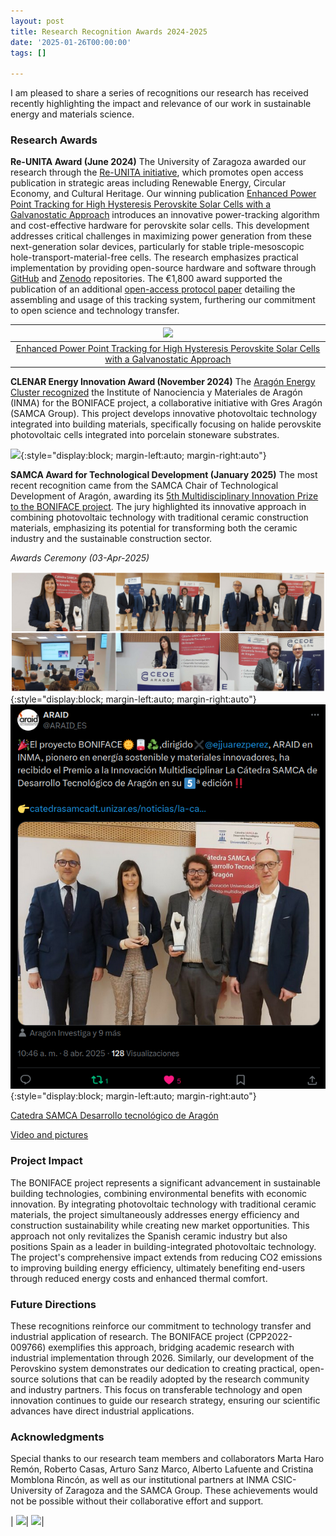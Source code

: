 ```yaml
---
layout: post
title: Research Recognition Awards 2024-2025
date: '2025-01-26T00:00:00'
tags: []

---
```



I am pleased to share a series of recognitions our research has received recently highlighting the impact and relevance of our work in sustainable energy and materials science.

### Research Awards

**Re-UNITA Award (June 2024)**
The University of Zaragoza awarded our research through the [Re-UNITA initiative](https://sede.unizar.es/?app=touz&opcion=mostrar&id=61258&origen=buscar), which promotes open access publication in strategic areas including Renewable Energy, Circular Economy, and Cultural Heritage. Our winning publication [Enhanced Power Point Tracking for High Hysteresis Perovskite Solar Cells with a Galvanostatic Approach](https://doi.org/10.1016/j.xcrp.2024.101885) introduces an innovative power-tracking algorithm and cost-effective hardware for perovskite solar cells. This development addresses critical challenges in maximizing power generation from these next-generation solar devices, particularly for stable triple-mesoscopic hole-transport-material-free cells. The research emphasizes practical implementation by providing open-source hardware and software through [GitHub](https://github.com/ej-jp/perovskino) and [Zenodo](https://doi.org/10.5281/zenodo.10647187) repositories. The €1,800 award supported the publication of an additional [open-access protocol paper](https://doi.org/10.1016/j.xpro.2024.103394) detailing the assembling and usage of this tracking system, furthering our commitment to open science and technology transfer.



| ![](/imgs/gaCRPS.png)|
|:--:|
|[Enhanced Power Point Tracking for High Hysteresis Perovskite Solar Cells with a Galvanostatic Approach](https://doi.org/10.1016/j.xcrp.2024.101885) |





**CLENAR Energy Innovation Award (November 2024)**
The [Aragón Energy Cluster recognized](https://clenar.com/el-cluster-de-la-energia-de-aragon-premia-ocho-proyectos-comprometidos-con-la-sostenibilidad-y-la-innovacion-del-sector/) the Institute of Nanociencia y Materiales de Aragón (INMA) for the BONIFACE project, a collaborative initiative with Gres Aragón (SAMCA Group). This project develops innovative photovoltaic technology integrated into building materials, specifically focusing on halide perovskite photovoltaic cells integrated into porcelain stoneware substrates.

![](/imgs/screenshot-27ene25-013052.529316612.png){:style="display:block; margin-left:auto; margin-right:auto"}

**SAMCA Award for Technological Development (January 2025)**
The most recent recognition came from the SAMCA Chair of Technological Development of Aragón, awarding its [5th Multidisciplinary Innovation Prize to the BONIFACE project](https://catedrasamcadt.unizar.es/noticias/premio-a-la-innovacion-para-un-proyecto-que-une-tecnologia-fotovoltaica-con-materiales-ceramicos-de-construccion-tradicionales/). The jury highlighted its innovative approach in combining photovoltaic technology with traditional ceramic construction materials, emphasizing its potential for transforming both the ceramic industry and the sustainable construction sector.

*Awards Ceremony (03-Apr-2025)*

![](/imgs/screenshot-mosaic.png){:style="display:block; margin-left:auto; margin-right:auto"}
![](/imgs/screenshot-twitt.png){:style="display:block; margin-left:auto; margin-right:auto"}

[Catedra SAMCA Desarrollo tecnológico de Aragón](https://catedrasamcadt.unizar.es/noticias/la-catedra-samca-de-desarrollo-tecnologico-de-aragon-hace-entrega-del-premio-a-la-innovacion-multidisciplinar-en-su-quinta-edicion/)

[Video and pictures](https://catedrasamcadt.unizar.es/foro-tecnologico-y-empresarial/neurotecnologia-y-salud-contribuciones-desde-la-innovacion/)





### Project Impact

The BONIFACE project represents a significant advancement in sustainable building technologies, combining environmental benefits with economic innovation. By integrating photovoltaic technology with traditional ceramic materials, the project simultaneously addresses energy efficiency and construction sustainability while creating new market opportunities. This approach not only revitalizes the Spanish ceramic industry but also positions Spain as a leader in building-integrated photovoltaic technology. The project's comprehensive impact extends from reducing CO2 emissions to improving building energy efficiency, ultimately benefiting end-users through reduced energy costs and enhanced thermal comfort.

### Future Directions

These recognitions reinforce our commitment to technology transfer and industrial application of research. The BONIFACE project (CPP2022-009766) exemplifies this approach, bridging academic research with industrial implementation through 2026. Similarly, our development of the Perovskino system demonstrates our dedication to creating practical, open-source solutions that can be readily adopted by the research community and industry partners. This focus on transferable technology and open innovation continues to guide our research strategy, ensuring our scientific advances have direct industrial applications.

### Acknowledgments

Special thanks to our research team members  and collaborators Marta Haro Remón, Roberto Casas, Arturo Sanz Marco, Alberto Lafuente and Cristina Momblona Rincón, as well as our institutional partners at INMA CSIC-University of Zaragoza and the SAMCA Group. These achievements would not be possible without their collaborative effort and support.

| ![](/imgs/screenshot-27ene25-012756.136677309.png)| ![](/imgs/screenshot-27ene25-012802.416477102.png)|




